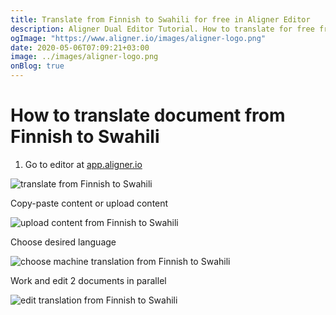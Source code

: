 ```yaml
---
title: Translate from Finnish to Swahili for free in Aligner Editor
description: Aligner Dual Editor Tutorial. How to translate for free from Finnish to Swahili. Aligner is multilingual document management platform. 
ogImage: "https://www.aligner.io/images/aligner-logo.png"
date: 2020-05-06T07:09:21+03:00
image: ../images/aligner-logo.png
onBlog: true
---
```


# How to translate document from Finnish to Swahili

1. Go to editor at [app.aligner.io](https://app.aligner.io "Aligner App web page")

![translate from Finnish to Swahili](../aligner-blank-editor.png "translate from Finnish to Swahili")

Copy-paste content or upload content

![upload content from Finnish to Swahili](../aligner-uploaded-document.png "upload content from Finnish to Swahili")

Choose desired language

![choose machine translation from Finnish to Swahili](../aligner-language-dropdown.png "choose machine translation from Finnish to Swahili")

Work and edit 2 documents in parallel

![edit translation from Finnish to Swahili](../aligner-double-sitded-editor.png "edit translation from Finnish to Swahili")

